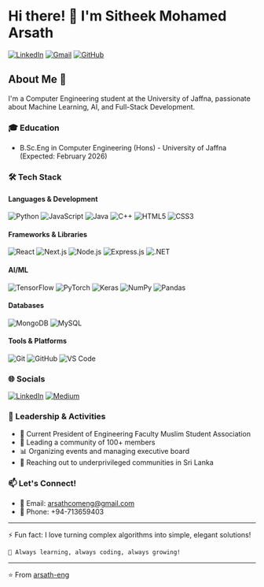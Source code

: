 # Hi there! 👋 I'm Sitheek Mohamed Arsath

[![LinkedIn](https://img.shields.io/badge/LinkedIn-sitheek--mohamed--arsath-blue?style=flat&logo=linkedin)](https://www.linkedin.com/in/sitheek-mohamed-arsath/)
[![Gmail](https://img.shields.io/badge/Gmail-arsathcomeng%40gmail.com-red?style=flat&logo=gmail)](mailto:arsathcomeng@gmail.com)
[![GitHub](https://img.shields.io/badge/GitHub-arsath--eng-black?style=flat&logo=github)](https://github.com/arsath-eng)

## About Me 🚀

I'm a Computer Engineering student at the University of Jaffna, passionate about Machine Learning, AI, and Full-Stack Development. 

### 🎓 Education
- B.Sc.Eng in Computer Engineering (Hons) - University of Jaffna (Expected: February 2026)


### 🛠️ Tech Stack

#### Languages & Development
![Python](https://img.shields.io/badge/Python-3776AB?style=for-the-badge&logo=python&logoColor=white)
![JavaScript](https://img.shields.io/badge/JavaScript-F7DF1E?style=for-the-badge&logo=javascript&logoColor=black)
![Java](https://img.shields.io/badge/Java-ED8B00?style=for-the-badge&logo=openjdk&logoColor=white)
![C++](https://img.shields.io/badge/C++-00599C?style=for-the-badge&logo=c%2B%2B&logoColor=white)
![HTML5](https://img.shields.io/badge/HTML5-E34F26?style=for-the-badge&logo=html5&logoColor=white)
![CSS3](https://img.shields.io/badge/CSS3-1572B6?style=for-the-badge&logo=css3&logoColor=white)

#### Frameworks & Libraries
![React](https://img.shields.io/badge/React-20232A?style=for-the-badge&logo=react&logoColor=61DAFB)
![Next.js](https://img.shields.io/badge/Next.js-000000?style=for-the-badge&logo=next.js&logoColor=white)
![Node.js](https://img.shields.io/badge/Node.js-339933?style=for-the-badge&logo=node.js&logoColor=white)
![Express.js](https://img.shields.io/badge/Express.js-000000?style=for-the-badge&logo=express&logoColor=white)
![.NET](https://img.shields.io/badge/.NET-512BD4?style=for-the-badge&logo=.net&logoColor=white)

#### AI/ML
![TensorFlow](https://img.shields.io/badge/TensorFlow-FF6F00?style=for-the-badge&logo=tensorflow&logoColor=white)
![PyTorch](https://img.shields.io/badge/PyTorch-EE4C2C?style=for-the-badge&logo=pytorch&logoColor=white)
![Keras](https://img.shields.io/badge/Keras-D00000?style=for-the-badge&logo=keras&logoColor=white)
![NumPy](https://img.shields.io/badge/NumPy-013243?style=for-the-badge&logo=numpy&logoColor=white)
![Pandas](https://img.shields.io/badge/Pandas-150458?style=for-the-badge&logo=pandas&logoColor=white)

#### Databases
![MongoDB](https://img.shields.io/badge/MongoDB-47A248?style=for-the-badge&logo=mongodb&logoColor=white)
![MySQL](https://img.shields.io/badge/MySQL-4479A1?style=for-the-badge&logo=mysql&logoColor=white)

#### Tools & Platforms
![Git](https://img.shields.io/badge/Git-F05032?style=for-the-badge&logo=git&logoColor=white)
![GitHub](https://img.shields.io/badge/GitHub-181717?style=for-the-badge&logo=github&logoColor=white)
![VS Code](https://img.shields.io/badge/VS_Code-007ACC?style=for-the-badge&logo=visual-studio-code&logoColor=white)


### 🌐 Socials
[![LinkedIn](https://img.shields.io/badge/LinkedIn-0077B5?style=for-the-badge&logo=linkedin&logoColor=white)](https://www.linkedin.com/in/sitheek-mohamed-arsath/)
[![Medium](https://img.shields.io/badge/Medium-12100E?style=for-the-badge&logo=medium&logoColor=white)]([https://medium.com/@your-medium](https://medium.com/@arsathcomeng))


### 🌟 Leadership & Activities
- 👑 Current President of Engineering Faculty Muslim Student Association
- 👥 Leading a community of 100+ members
- 📊 Organizing events and managing executive board
- 🤝 Reaching out to underprivileged communities in Sri Lanka

### 📫 Let's Connect!
- 📧 Email: arsathcomeng@gmail.com
- 📱 Phone: +94-713659403

---

⚡️ Fun fact: I love turning complex algorithms into simple, elegant solutions!

```text
🔭 Always learning, always coding, always growing! 
```

---
⭐️ From [arsath-eng](https://github.com/arsath-eng)
